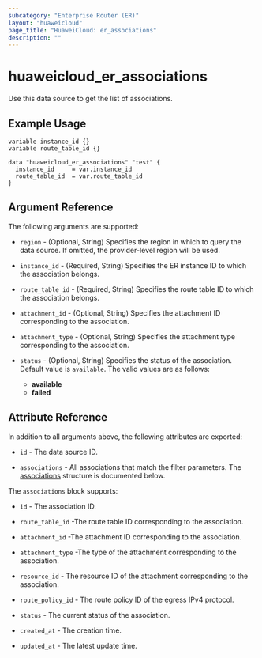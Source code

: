 ```yaml
---
subcategory: "Enterprise Router (ER)"
layout: "huaweicloud"
page_title: "HuaweiCloud: er_associations"
description: ""
---
```


# huaweicloud_er_associations

Use this data source to get the list of associations.

## Example Usage

```hcl
variable instance_id {}
variable route_table_id {}

data "huaweicloud_er_associations" "test" {
  instance_id     = var.instance_id
  route_table_id  = var.route_table_id
}
```

## Argument Reference

The following arguments are supported:

* `region` - (Optional, String) Specifies the region in which to query the data source.
  If omitted, the provider-level region will be used.

* `instance_id` - (Required, String) Specifies the ER instance ID to which the association belongs.

* `route_table_id` - (Required, String) Specifies the route table ID to which the association belongs.

* `attachment_id` - (Optional, String) Specifies the attachment ID corresponding to the association.  

* `attachment_type` - (Optional, String) Specifies the attachment type corresponding to the association.  

* `status` - (Optional, String) Specifies the status of the association. Default value is `available`.
  The valid values are as follows:
  + **available**
  + **failed**

## Attribute Reference

In addition to all arguments above, the following attributes are exported:

* `id` - The data source ID.

* `associations` - All associations that match the filter parameters.
  The [associations](#route_associations) structure is documented below.

<a name="route_associations"></a>
The `associations` block supports:

* `id` - The association ID.

* `route_table_id` -The route table ID corresponding to the association.

* `attachment_id` -The attachment ID corresponding to the association.

* `attachment_type` -The type of the attachment corresponding to the association.

* `resource_id` - The resource ID of the attachment corresponding to the association.

* `route_policy_id` - The route policy ID of the egress IPv4 protocol.

* `status` - The current status of the association.

* `created_at` - The creation time.

* `updated_at` - The latest update time.
